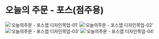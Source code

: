 # 오늘의 주문 - 포스(점주용)

!['오늘의주문 - 포스앱 디자인목업-01'](https://user-images.githubusercontent.com/25785760/131464679-79119916-d668-4430-b83a-ef9d440400e9.png)
!['오늘의주문 - 포스앱 디자인목업-02'](https://user-images.githubusercontent.com/25785760/131468496-c35587bc-80ec-4f56-8edf-467c05a610f1.png)
!['오늘의주문 - 포스앱 디자인목업-03'](https://user-images.githubusercontent.com/25785760/131468509-9bb68f41-677c-40d7-8837-3dfc1dd5a3d7.png)
!['오늘의주문 - 포스앱 디자인목업-04'](https://user-images.githubusercontent.com/25785760/131468525-bab2658c-a6c1-4ac4-8942-4754901caf06.png)

